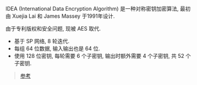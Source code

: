 IDEA (International Data Encryption Algorithm) 是一种对称密钥加密算法, 最初由 Xuejia Lai 和 James Massey 于1991年设计.

由于专利版权和安全问题, 现被 AES 取代.

- 基于 SP 网络, 8 轮迭代.
- 每组 64 位数据, 输入输出也是 64 位.
- 使用 128 位密钥, 每轮需要 6 个子密钥, 输出时额外需要 4 个子密钥, 共 52 个子密钥.

> [参考](https://blog.csdn.net/qq_40279192/article/details/107420773)